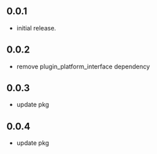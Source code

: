 ## 0.0.1

* initial release.

## 0.0.2

* remove plugin_platform_interface dependency

## 0.0.3

* update pkg

## 0.0.4

* update pkg